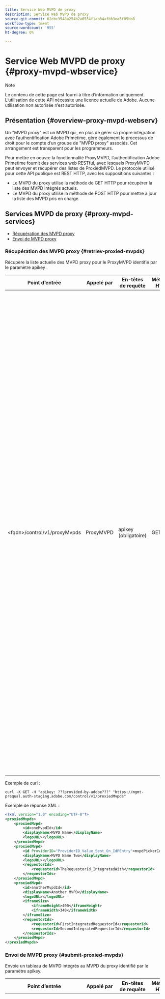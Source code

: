 ```yaml
---
title: Service Web MVPD de proxy
description: Service Web MVPD de proxy
source-git-commit: 02ebc3548a254b2a6554f1ab34afbb3ea5f09bb8
workflow-type: tm+mt
source-wordcount: '955'
ht-degree: 0%

---
```


# Service Web MVPD de proxy {#proxy-mvpd-wbservice}

>[!NOTE]
>
>Le contenu de cette page est fourni à titre d’information uniquement. L’utilisation de cette API nécessite une licence actuelle de Adobe. Aucune utilisation non autorisée n’est autorisée.

## Présentation {#overview-proxy-mvpd-webserv}

Un &quot;MVPD proxy&quot; est un MVPD qui, en plus de gérer sa propre intégration avec l’authentification Adobe Primetime, gère également le processus de droit pour le compte d’un groupe de &quot;MVPD proxy&quot; associés. Cet arrangement est transparent pour les programmeurs.

Pour mettre en oeuvre la fonctionnalité ProxyMVPD, l’authentification Adobe Primetime fournit des services web RESTful, avec lesquels ProxyMVPD peut envoyer et récupérer des listes de ProxiedMVPD. Le protocole utilisé pour cette API publique est REST HTTP, avec les suppositions suivantes :

* Le MVPD du proxy utilise la méthode de GET HTTP pour récupérer la liste des MVPD intégrés actuels.
* Le MVPD du proxy utilise la méthode de POST HTTP pour mettre à jour la liste des MVPD pris en charge.

## Services MVPD de proxy {#proxy-mvpd-services}

* [Récupération des MVPD proxy](#retriev-proxied-mvpds)
* [Envoi de MVPD proxy](#submit-proxied-mvpds)

### Récupération des MVPD proxy {#retriev-proxied-mvpds}

Récupère la liste actuelle des MVPD proxy pour le ProxyMVPD identifié par le paramètre apikey .

| Point d’entrée | Appelé par | En-têtes de requête | Méthode HTTP | Réponse HTTP |
|---|---|---|---|---|
| &lt;fqdn>/control/v1/proxyMvpds | ProxyMVPD | apikey (obligatoire) | GET | <ul><li> 200 (ok) - La requête a été traitée avec succès et la réponse contient une liste de ProxiedMVPD au format XML.</li><li>401 (non autorisé) - Authentification de l’utilisateur requise ou autorisation non accordée pour les informations d’identification fournies.  Indique l’une des options suivantes :<ul><li>Le jeton apikey est absent de l’en-tête de requête.</li><li>La requête provient d’une adresse IP qui n’est pas présente dans la liste autorisée.</li><li>Le jeton n’est pas valide</li></ul></li><li>403 (interdit) - Indique que l’opération n’est pas prise en charge pour les paramètres fournis ou que le proxy MVPD n’est pas défini comme proxy ou est manquant.</li><li>405 (méthode non autorisée) - Une méthode HTTP autre que GET ou POST a été utilisée. La méthode HTTP n’est généralement pas prise en charge ou n’est pas prise en charge pour ce point de terminaison spécifique.</li><li>500 (erreur de serveur interne) : une erreur a été générée côté serveur pendant le processus de demande.</li></ul> |

Exemple de curl :

`curl -X GET -H "apikey: ???provided-by-adobe???" "https://mgmt-prequal.auth-staging.adobe.com/control/v1/proxiedMvpds"`


Exemple de réponse XML :

```xml
<?xml version="1.0" encoding="UTF-8"?>
<proxiedMvpds>
    <proxiedMvpd>
        <id>oneMvpdId</id>
        <displayName>MVPD Name</displayName>
        <logoURL></logoURL>
    </proxiedMvpd>
    <proxiedMvpd>
        <id ProviderID="ProviderID_Value_Sent_On_IdPEntry">mvpdPickerId</id>
        <displayName>MVPD Name Two</displayName>
        <logoURL></logoURL>
        <requestorIds>
            <requestorId>TheRequestorId_IntegratedWith</requestorId>
        </requestorIds>
    </proxiedMvpd>
    <proxiedMvpd>
        <id>anotherMvpdId</id>
        <displayName>Another MVPD</displayName>
        <logoURL></logoURL>
        <iframeSize>
            <iframeHeight>400</iframeHeight>
            <iframeWidth>340</iframeWidth>
        </iframeSize>
        <requestorIds>
            <requestorId>FirstIntegratedRequestorId</requestorId>
            <requestorId>SecondIntegratedRequestorId</requestorId>
        </requestorIds>
    </proxiedMvpd>
</proxiedMvpds>
```

### Envoi de MVPD proxy {#submit-proxied-mvpds}

Envoie un tableau de MVPD intégrés au MVPD du proxy identifié par le paramètre apikey.

| Point d’entrée | Appelé par | En-têtes de requête | Méthode HTTP | Réponse HTTP |
|:------------------------------:|:---------:|:--------------------------------------------:|:-----------:|:------------------------------------------------------------------------------------------------------------------------------------------------------------------------------------------------------------------------------------------------------------------------------------------------------------------------------------------------------------------------------------------------------------------------------------------------------------------------------------------------------------------------------------------------------------------------------------------------------------------------------------------------------------------------------------------------------------------------------------------------------------------------------------------------------------------------------------------------------------------------------------------------:|
| &lt;fqdn>/control/v1/proxyMvpds | ProxyMVPD | apikey (obligatoire) proxied-mvpds (obligatoire) | POST | <ul><li>201 (créé) - La notification push a été traitée avec succès</li><li>400 (mauvaise requête) - Le serveur ne sait pas comment traiter la requête :<ul><li>Le code XML entrant ne se conforme pas au schéma publié dans cette spécification.</li><li>Les mvpds proxy ne comportent pas d’identifiants uniques.</li><li>Les ID de demandeur poussés n’existent pas Autre raison de conteneur de servlet pour le code de réponse 400</li></ul><li>401 (non autorisé) - La clé apikey n’est pas valide ou l’adresse IP de l’appelant n’est pas sur la liste autorisée</li><li>403 (interdit) - Indique que l’opération n’est pas prise en charge pour les paramètres fournis ou que le proxy MVPD n’est pas défini comme proxy ou est manquant.</li><li>405 (méthode non autorisée) - Une méthode HTTP autre que GET ou POST a été utilisée. La méthode HTTP n’est généralement pas prise en charge ou n’est pas prise en charge pour ce point de terminaison spécifique.</li><li>500 (erreur de serveur interne) : une erreur a été générée côté serveur pendant le processus de demande.</li></ul> |

Exemple de curl :

`curl -X POST -H "apikey: <API_KEY>" "https://mgmt-prequal.auth.adobe.com/control/v1/proxiedMvpds" -d "proxied-mvpds=%3CproxiedMvpds%3E%3CproxiedMvpd%3E%3CdisplayName%3EFirst%20MVPD%20Name%3C%2FdisplayName%3E%3Cid%3EfirstMVPDId%3C%2Fid%3E%3ClogoURL%3E%3C%2FlogoURL%3E%3C%2FproxiedMvpd%3E%3CproxiedMvpd%3E%3Cid%20ProviderID%3D%22ProviderID_Value_Sent_On_IdPEntry%22%3EmvpdPickerId%3C%2Fid%3E%3CdisplayName%3EMVPD%20Name%20Two%3C%2FdisplayName%3E%3ClogoURL%3E%3C%2FlogoURL%3E%3CrequestorIds%3E%3CrequestorId%3ETHE_REQUESTOR_ID%3C%2FrequestorId%3E%3C%2FrequestorIds%3E%3C%2FproxiedMvpd%3E%3C%2FproxiedMvpds%3E"`



Exemple XML :

```xml
<?xml version="1.0" encoding="UTF-8"?>
<proxiedMvpds>
    <proxiedMvpd>
        <id>oneMvpdId</id>
        <displayName>MVPD Name</displayName>
        <logoURL></logoURL>
    </proxiedMvpd>
    <proxiedMvpd>
        <id ProviderID="ProviderID_Value_Sent_On_IdPEntry">mvpdPickerId</id>
        <displayName>MVPD Name Two</displayName>
        <logoURL></logoURL>
        <requestorIds>
            <requestorId>TheRequestorId_IntegratedWith</requestorId>
        </requestorIds>
    </proxiedMvpd>
    <proxiedMvpd>
        <id>anotherMvpdId</id>
        <displayName>Another MVPD</displayName>
        <logoURL></logoURL>
        <iframeSize>
            <iframeHeight>400</iframeHeight>
            <iframeWidth>340</iframeWidth>
        </iframeSize>
        <requestorIds>
            <requestorId>FirstIntegratedRequestorId</requestorId>
            <requestorId>SecondIntegratedRequestorId</requestorId>
        </requestorIds>
    </proxiedMvpd>
</proxiedMvpds>
```


### Fréquence de publication {#posting-frequency}

L’authentification Adobe Primetime recommande que les ProxyMVPD ne poussent leur liste de ProxiedMVPD que lorsqu’il y a une modification par rapport à la notification push précédente.

### Suppression de MVPD proxy {#delete-proxied-freqency}

Si le ProxyMVPD envoie un enregistrement XML avec une liste ProxiedMVPD vide, cette liste vide sera stockée dans notre système comme toute liste, supprimant ainsi la liste précédente.



## Format XSD {#xsd-format}

Adobe a défini le format accepté suivant pour la publication/récupération de MVPD proxy depuis/vers notre service Web public :

```xml
<?xml version="1.0" encoding="UTF-8"?>
<xs:schema xmlns:xs="http://www.w3.org/2001/XMLSchema"
           xmlns:pxm="http://tve.adobe.com/data/proxiedmvpd"
           targetNamespace="http://tve.adobe.com/data/proxiedmvpd"
           elementFormDefault="qualified"
           version="1.0">
    <xs:complexType name="iframeSize">
        <xs:all>
            <xs:element name="iframeHeight" type="xs:int" minOccurs="1" maxOccurs="1" nillable="false"/>
            <xs:element name="iframeWidth" type="xs:int" minOccurs="1" maxOccurs="1" nillable="false"/>
        </xs:all>
    </xs:complexType>
    <xs:complexType name="requestorIds">
        <xs:annotation>
            <xs:documentation>List of requestors/programmers integrated with the proxied MVPD</xs:documentation>
        </xs:annotation>
        <xs:sequence>
            <xs:element name="requestorId" type="xs:string" minOccurs="1" maxOccurs="unbounded" nillable="false">
                <xs:annotation>
                    <xs:documentation>The requestor/programmer identifier recognized by Adobe</xs:documentation>
                </xs:annotation>
            </xs:element>
        </xs:sequence>
    </xs:complexType>
    <xs:complexType name="proxiedMvpd">
        <xs:all>
            <xs:element name="id" minOccurs="1" maxOccurs="1" nillable="false">
                <xs:annotation>
                    <xs:documentation>The id must conform to the regular expression: ([a-zA-Z0-9]+((\-)|[_])*)</xs:documentation>
                </xs:annotation>
                <xs:complexType>
                    <xs:simpleContent>
                        <xs:extension base="xs:string">
                            <xs:attribute name="ProviderID">
                                <xs:simpleType>
                                    <xs:restriction base="xs:string">
                                        <xs:minLength value="1"/>
                                        <xs:maxLength value="128"/>
                                    </xs:restriction>
                                </xs:simpleType>
                            </xs:attribute>
                        </xs:extension>
                    </xs:simpleContent>
                </xs:complexType>
            </xs:element>
            <xs:element name="displayName" type="xs:string" minOccurs="1" maxOccurs="1" nillable="false"/>
            <xs:element name="logoURL" type="xs:anyURI" minOccurs="1" maxOccurs="1" nillable="false"/>
            <xs:element name="iframeSize" type="pxm:iframeSize" minOccurs="0" maxOccurs="1"/>
            <xs:element name="requestorIds" type="pxm:requestorIds" minOccurs="0" maxOccurs="1"/>
        </xs:all>
    </xs:complexType>
    <xs:element name="proxiedMvpds">
        <xs:annotation>
            <xs:documentation>List of Proxied MVPD</xs:documentation>
        </xs:annotation>
        <xs:complexType>
            <xs:sequence>
                <xs:element name="proxiedMvpd" type="pxm:proxiedMvpd" minOccurs="0" maxOccurs="unbounded"/>
            </xs:sequence>
        </xs:complexType>
    </xs:element>
</xs:schema>
```

**Remarques sur les éléments :**

* `id` (obligatoire) - L’identifiant MVPD proxy doit être une chaîne pertinente pour le nom du MVPD, en utilisant l’un des caractères suivants (car il sera exposé aux programmeurs à des fins de suivi) :
   * Caractères alphanumériques, trait de soulignement (&quot;_&quot;) et tiret (&quot;-&quot;).
   * L’idID doit être conforme à l’expression régulière suivante :
     `(a-zA-Z0-9((-)|_)*)`

     Il doit donc comporter au moins un caractère, commencer par une lettre et continuer par n’importe quelle lettre, chiffre, tiret ou trait de soulignement.

* `iframeSize` (facultatif) - L’élément iframeSize est facultatif et définit la taille de l’iFrame si la page d’authentification MVPD est censée se trouver dans un iFrame. Dans le cas contraire, si l’élément iframeSize n’est pas présent, l’authentification se produit dans une page de redirection complète du navigateur.
* `requestorIds` (facultatif) - Les valeurs requestorIds seront fournies par Adobe. Une exigence est qu’un MVPD proxy soit intégré à au moins un requestorId. Si la balise &quot;requestorIds&quot; n’est pas présente sur l’élément MVPD proxy, ce MVPD proxy sera intégré à tous les demandeurs disponibles intégrés dans le MVPD proxy.
* `ProviderID` (facultatif) - Lorsque l’attribut ProviderID est présent sur l’élément id, la valeur de ProviderID est envoyée sur la demande d’authentification SAML au MVPD du proxy en tant que MVPD proxy / SubMVPD ID (au lieu de la valeur d’id). Dans ce cas, la valeur de l’identifiant sera utilisée uniquement dans le sélecteur MVPD présenté sur la page Programmeur et en interne par l’authentification Adobe Primetime. La longueur de l’attribut ProviderID doit être comprise entre 1 et 128 caractères.

## Sécurité {#security}

Pour qu’une demande soit considérée comme valide, elle doit respecter les règles suivantes :

* L’en-tête de la requête doit contenir le paramètre apikey de sécurité. (Il s’agit d’une clé d’application qui identifiera de manière unique les appels du MVPD du proxy.)
* La demande doit provenir d’une adresse IP spécifique qui a été autorisée.
* La demande doit être envoyée via le protocole SSL.

Adobe fournit la valeur (statique) du jeton. Cette valeur est utilisée dans le processus d’authentification et d’autorisation.  Tous les paramètres présents dans l’en-tête de la requête qui ne sont pas répertoriés ci-dessus seront ignorés.

Exemple de curl :

`curl -X GET -H "apikey: ???provided-by-adobe???" "https://mgmt-prequal.auth-staging.adobe.com/control/v1/proxiedMvpds"`

## Points de terminaison du service Web MVPD proxy pour les environnements d’authentification Adobe Primetime {#proxy-mvpd-wevserv-endpoints}

* **URL de production :** https://mgmt.auth.adobe.com/control/v1/proxiedMvpds
* **URL d’évaluation :** https://mgmt.auth-staging.adobe.com/control/v1/proxiedMvpds
* **URL PreQual-Production :** https://mgmt-prequal.auth.adobe.com/control/v1/proxiedMvpds
* **URL PreQual-Staging :** https://mgmt-prequal.auth-staging.adobe.com/control/v1/proxiedMvpds

<!--
>[!RELATEDINFORMATION]
>* [Proxy MVPD SAML integration](/help/authentication/proxy-mvpd-saml-int.md)
>* [User metadata exchange](/help/authentication/mvpd-user-metadata-exchng.md)
>* [Technical paper](/help/authentication/technical-paper.md)
>* [Adobe Primetime Authentication glossary](/help/authentication/glossary.md)
-->
